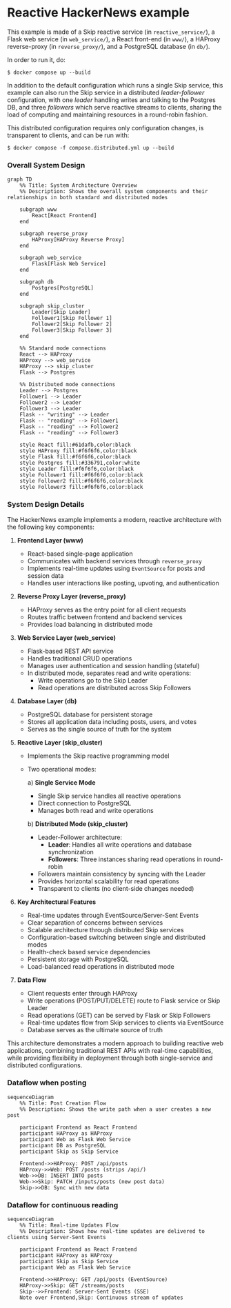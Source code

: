 # Reactive HackerNews example

This example is made of a Skip reactive service (in `reactive_service/`), a
Flask web service (in `web_service/`), a React front-end (in `www/`), a HAProxy
reverse-proxy (in `reverse_proxy/`), and a PostgreSQL database (in `db/`).

In order to run it, do:
```
$ docker compose up --build
```

In addition to the default configuration which runs a single Skip service, this
example can also run the Skip service in a distributed *leader-follower*
configuration, with one *leader* handling writes and talking to the Postgres DB,
and three *followers* which serve reactive streams to clients, sharing the load
of computing and maintaining resources in a round-robin fashion.

This distributed configuration requires only configuration changes, is
transparent to clients, and can be run with:
```
$ docker compose -f compose.distributed.yml up --build
```

### Overall System Design

```mermaid
graph TD
    %% Title: System Architecture Overview
    %% Description: Shows the overall system components and their relationships in both standard and distributed modes

    subgraph www
        React[React Frontend]
    end

    subgraph reverse_proxy
        HAProxy[HAProxy Reverse Proxy]
    end

    subgraph web_service
        Flask[Flask Web Service]
    end

    subgraph db
        Postgres[PostgreSQL]
    end

    subgraph skip_cluster
        Leader[Skip Leader]
        Follower1[Skip Follower 1]
        Follower2[Skip Follower 2]
        Follower3[Skip Follower 3]
    end

    %% Standard mode connections
    React --> HAProxy
    HAProxy --> web_service
    HAProxy --> skip_cluster
    Flask --> Postgres

    %% Distributed mode connections
    Leader --> Postgres
    Follower1 --> Leader
    Follower2 --> Leader
    Follower3 --> Leader
    Flask -- "writing" --> Leader
    Flask -- "reading" --> Follower1
    Flask -- "reading" --> Follower2
    Flask -- "reading" --> Follower3

    style React fill:#61dafb,color:black
    style HAProxy fill:#f6f6f6,color:black
    style Flask fill:#f6f6f6,color:black
    style Postgres fill:#336791,color:white
    style Leader fill:#f6f6f6,color:black
    style Follower1 fill:#f6f6f6,color:black
    style Follower2 fill:#f6f6f6,color:black
    style Follower3 fill:#f6f6f6,color:black
```

### System Design Details

The HackerNews example implements a modern, reactive architecture with the following key components:

1. **Frontend Layer (www)**
   - React-based single-page application
   - Communicates with backend services through `reverse_proxy`
   - Implements real-time updates using `EventSource` for posts and session data
   - Handles user interactions like posting, upvoting, and authentication

2. **Reverse Proxy Layer (reverse_proxy)**
   - HAProxy serves as the entry point for all client requests
   - Routes traffic between frontend and backend services
   - Provides load balancing in distributed mode

3. **Web Service Layer (web_service)**
   - Flask-based REST API service
   - Handles traditional CRUD operations
   - Manages user authentication and session handling (stateful)
   - In distributed mode, separates read and write operations:
     - Write operations go to the Skip Leader
     - Read operations are distributed across Skip Followers

4. **Database Layer (db)**
   - PostgreSQL database for persistent storage
   - Stores all application data including posts, users, and votes
   - Serves as the single source of truth for the system

5. **Reactive Layer (skip_cluster)**
   - Implements the Skip reactive programming model
   - Two operational modes:
     
     a) **Single Service Mode**
     - Single Skip service handles all reactive operations
     - Direct connection to PostgreSQL
     - Manages both read and write operations
     
     b) **Distributed Mode (skip_cluster)**
     - Leader-Follower architecture:
       - **Leader**: Handles all write operations and database synchronization
       - **Followers**: Three instances sharing read operations in round-robin
     - Followers maintain consistency by syncing with the Leader
     - Provides horizontal scalability for read operations
     - Transparent to clients (no client-side changes needed)

6. **Key Architectural Features**
   - Real-time updates through EventSource/Server-Sent Events
   - Clear separation of concerns between services
   - Scalable architecture through distributed Skip services
   - Configuration-based switching between single and distributed modes
   - Health-check based service dependencies
   - Persistent storage with PostgreSQL
   - Load-balanced read operations in distributed mode

7. **Data Flow**
   - Client requests enter through HAProxy
   - Write operations (POST/PUT/DELETE) route to Flask service or Skip Leader
   - Read operations (GET) can be served by Flask or Skip Followers
   - Real-time updates flow from Skip services to clients via EventSource
   - Database serves as the ultimate source of truth

This architecture demonstrates a modern approach to building reactive web applications, combining traditional REST APIs with real-time capabilities, while providing flexibility in deployment through both single-service and distributed configurations.

### Dataflow when posting

```mermaid
sequenceDiagram
    %% Title: Post Creation Flow
    %% Description: Shows the write path when a user creates a new post

    participant Frontend as React Frontend
    participant HAProxy as HAProxy
    participant Web as Flask Web Service
    participant DB as PostgreSQL
    participant Skip as Skip Service

    Frontend->>HAProxy: POST /api/posts
    HAProxy->>Web: POST /posts (strips /api/)
    Web->>DB: INSERT INTO posts
    Web->>Skip: PATCH /inputs/posts (new post data)
    Skip->>DB: Sync with new data
```

### Dataflow for continuous reading

```mermaid
sequenceDiagram
    %% Title: Real-time Updates Flow
    %% Description: Shows how real-time updates are delivered to clients using Server-Sent Events

    participant Frontend as React Frontend
    participant HAProxy as HAProxy
    participant Skip as Skip Service
    participant Web as Flask Web Service

    Frontend->>HAProxy: GET /api/posts (EventSource)
    HAProxy->>Skip: GET /streams/posts
    Skip-->>Frontend: Server-Sent Events (SSE)
    Note over Frontend,Skip: Continuous stream of updates
```

